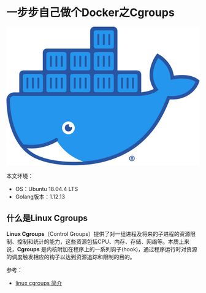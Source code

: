 # 一步步自己做个Docker之Cgroups

![docker logo](/images/docker-logo.png)

本文环境：
* OS：Ubuntu 18.04.4 LTS
* Golang版本：1.12.13


## 什么是Linux Cgroups
**Linux Cgroups**（Control Groups）提供了对一组进程及将来的子进程的资源限制、控制和统计的能力，这些资源包括CPU、内存、存储、网络等。本质上来说，**Cgroups** 是内核附加在程序上的一系列钩子(hook)，通过程序运行时对资源的调度触发相应的钩子以达到资源追踪和限制的目的。  

<!-- more -->



























参考：
* [linux cgroups 简介](https://www.cnblogs.com/sparkdev/p/8296063.html)

